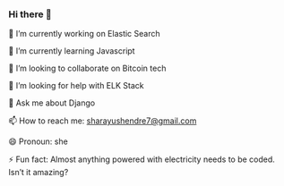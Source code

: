 ### Hi there 👋
🔭 I’m currently working on Elastic Search

🌱 I’m currently learning Javascript

👯 I’m looking to collaborate on Bitcoin tech

🤔 I’m looking for help with ELK Stack

💬 Ask me about Django

📫 How to reach me: sharayushendre7@gmail.com

😄 Pronoun: she

⚡ Fun fact: Almost anything powered with electricity needs to be coded. Isn’t it amazing?

